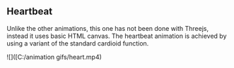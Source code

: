 ## Heartbeat

Unlike the other animations, this one has not been done with Threejs, instead it uses basic HTML canvas. The heartbeat animation is achieved by using a variant of the standard cardioid function.

![]([C:/animation gifs/heart.mp4)
